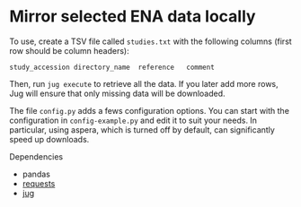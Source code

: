 # Mirror selected ENA data locally

To use, create a TSV file called `studies.txt` with the following columns
(first row should be column headers):

    study_accession	directory_name	reference	comment

Then, run `jug execute` to retrieve all the data. If you later add more rows,
Jug will ensure that only missing data will be downloaded.

The file `config.py` adds a fews configuration options. You can start with the
configuration in `config-example.py` and edit it to suit your needs. In
particular, using aspera, which is turned off by default, can significantly
speed up downloads.

Dependencies

- pandas
- [requests](http://docs.python-requests.org/en/master/)
- [jug](http://jug.rtfd.io)

